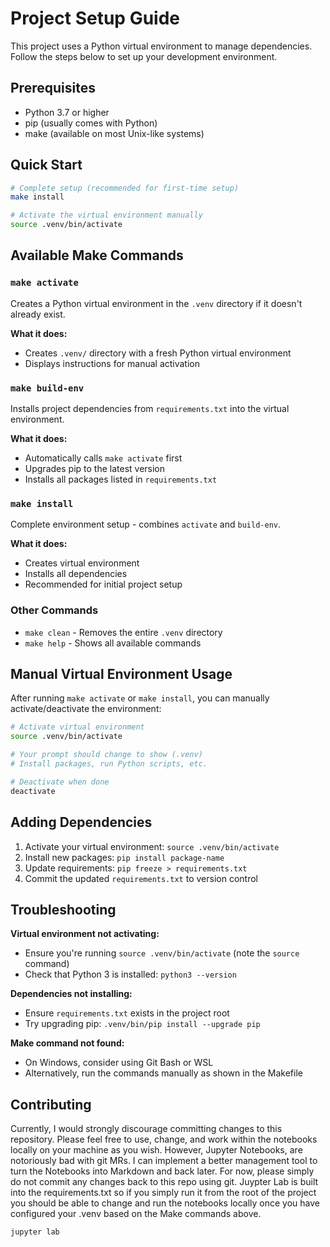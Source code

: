 # Project Setup Guide

This project uses a Python virtual environment to manage dependencies. Follow the steps below to set up your development environment.

## Prerequisites

- Python 3.7 or higher
- pip (usually comes with Python)
- make (available on most Unix-like systems)

## Quick Start

```bash
# Complete setup (recommended for first-time setup)
make install

# Activate the virtual environment manually
source .venv/bin/activate
```

## Available Make Commands

### `make activate`
Creates a Python virtual environment in the `.venv` directory if it doesn't already exist.

**What it does:**
- Creates `.venv/` directory with a fresh Python virtual environment
- Displays instructions for manual activation

### `make build-env`
Installs project dependencies from `requirements.txt` into the virtual environment.

**What it does:**
- Automatically calls `make activate` first
- Upgrades pip to the latest version
- Installs all packages listed in `requirements.txt`

### `make install`
Complete environment setup - combines `activate` and `build-env`.

**What it does:**
- Creates virtual environment
- Installs all dependencies
- Recommended for initial project setup

### Other Commands

- `make clean` - Removes the entire `.venv` directory
- `make help` - Shows all available commands

## Manual Virtual Environment Usage

After running `make activate` or `make install`, you can manually activate/deactivate the environment:

```bash
# Activate virtual environment
source .venv/bin/activate

# Your prompt should change to show (.venv)
# Install packages, run Python scripts, etc.

# Deactivate when done
deactivate
```

## Adding Dependencies

1. Activate your virtual environment: `source .venv/bin/activate`
2. Install new packages: `pip install package-name`
3. Update requirements: `pip freeze > requirements.txt`
4. Commit the updated `requirements.txt` to version control

## Troubleshooting

**Virtual environment not activating:**
- Ensure you're running `source .venv/bin/activate` (note the `source` command)
- Check that Python 3 is installed: `python3 --version`

**Dependencies not installing:**
- Ensure `requirements.txt` exists in the project root
- Try upgrading pip: `.venv/bin/pip install --upgrade pip`

**Make command not found:**
- On Windows, consider using Git Bash or WSL
- Alternatively, run the commands manually as shown in the Makefile

## Contributing
Currently, I would strongly discourage committing changes to this repository. Please
feel free to use, change, and work within the notebooks locally on your machine as you 
wish. However, Jupyter Notebooks, are notoriously bad with git MRs. I can implement a better
 management tool to turn the Notebooks into Markdown and back later. For now, please simply 
do not commit any changes back to this repo using git. Juypter Lab is built into the requirements.txt
so if you simply run it from the root of the project you should be able to change and run the 
notebooks locally once you have configured your .venv based on the Make commands above.
```
jupyter lab
```
